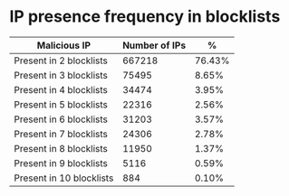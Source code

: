 # IP presence frequency in blocklists
| Malicious IP | Number of IPs | % |
|----|----|----|
| Present in 2 blocklists | 667218 | 76.43% |
| Present in 3 blocklists | 75495 | 8.65% |
| Present in 4 blocklists | 34474 | 3.95% |
| Present in 5 blocklists | 22316 | 2.56% |
| Present in 6 blocklists | 31203 | 3.57% |
| Present in 7 blocklists | 24306 | 2.78% |
| Present in 8 blocklists | 11950 | 1.37% |
| Present in 9 blocklists | 5116 | 0.59% |
| Present in 10 blocklists | 884 | 0.10% |
